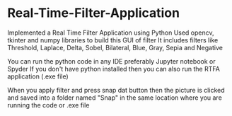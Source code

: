 # Real-Time-Filter-Application
Implemented a Real Time Filter Application using Python
Used opencv, tkinter and numpy libraries to build this GUI of filter
It includes filters like Threshold, Laplace, Delta, Sobel, Bilateral, Blue, Gray, Sepia and Negative

You can run the python code in any IDE preferably Jupyter notebook or Spyder
If you don't have python installed then you can also run the RTFA application (.exe file)

When you apply filter and press snap dat button then the picture is clicked and saved into a folder named "Snap" in the same location where you are running the code or .exe file
